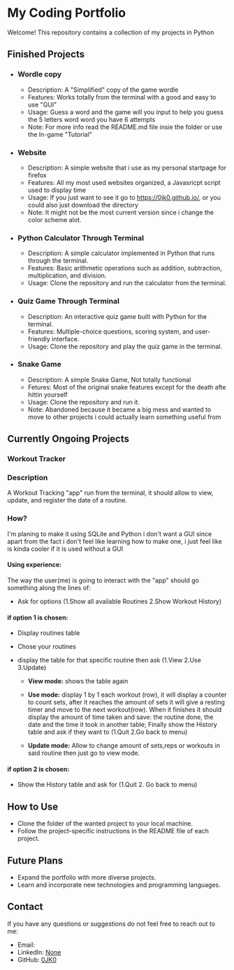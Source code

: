 # My Coding Portfolio

Welcome! This repository contains a collection of my projects in Python

## Finished Projects

- ### Wordle copy
	- Description: A "Simplified" copy of the game wordle
	- Features: Works totally from the terminal with a good and easy to use "GUI"
	- Usage: Guess a word and the game will you input to help you guess the 5 letters word word you have 6 attempts
	- Note: For more info read the README.md file insie the folder or use the In-game "Tutorial"

- ### Website
  - Description: A simple website that i use as my personal startpage for firefox
  - Features: All my most used websites organized, a Javasricpt script used to display time
  - Usage: If you just want to see it go to https://0jk0.github.io/, or you could also just download the directory
  - Note: It might not be the most current version since i change the color scheme alot.
 
- ### Python Calculator Through Terminal
  - Description: A simple calculator implemented in Python that runs through the terminal.
  - Features: Basic arithmetic operations such as addition, subtraction, multiplication, and division.
  - Usage: Clone the repository and run the calculator from the terminal.

- ### Quiz Game Through Terminal
  - Description: An interactive quiz game built with Python for the terminal.
  - Features: Multiple-choice questions, scoring system, and user-friendly interface.
  - Usage: Clone the repository and play the quiz game in the terminal.

- ### Snake Game
  - Description: A simple Snake Game, Not totally functional
  - Fetures: Most of the original snake features except for the death afte hittin yourself
  - Usage: Clone the repository and run it.
  - Note: Abandoned because it became a big mess and wanted to move to other projects i could actually learn something useful from

## Currently Ongoing Projects


### Workout Tracker

### Description

A Workout Tracking "app" run from the terminal, it should allow to view, update, and register the date of a routine.

### How?

I'm planing to make it using SQLite and Python i don't want a GUI since apart from the fact i don't feel like learning how to make one, i just feel like is kinda cooler if it is used without a GUI

#### Using experience:

The way the user(me) is going to interact with the "app" should go something along the lines of:

- Ask for options (1.Show all available Routines 2.Show Workout History)

#### if option 1 is chosen:

- Display routines table

- Chose your routines

- display the table for that specific routine then ask (1.View 2.Use 3.Update)
	
    - **View mode:** shows the table again
    
    - **Use mode:** display 1 by 1 each workout (row), it will display a counter to count sets, after it reaches the amount of sets it will give a resting timer and move to the next workout(row). When it finishes it should display the amount of time taken and save: the routine done, the date and the time it took in another table; Finally show the History table and ask if they want to (1.Quit 2.Go back to menu)
	
	- **Update mode:** Allow to change amount of sets,reps or workouts in said routine then just go to view mode.


#### if option 2 is chosen:

- Show the History table and ask for (1.Quit 2. Go back to menu)


## How to Use
- Clone the folder of the wanted project to your local machine.
- Follow the project-specific instructions in the README file of each project.

## Future Plans
- Expand the portfolio with more diverse projects.
- Learn and incorporate new technologies and programming languages.

## Contact
If you have any questions or suggestions do not feel free to reach out to me:
- Email: 
- LinkedIn: [None](https://www.linkedin.com/in/yourusername/)
- GitHub: [0JK0](https://github.com/0JK0)


